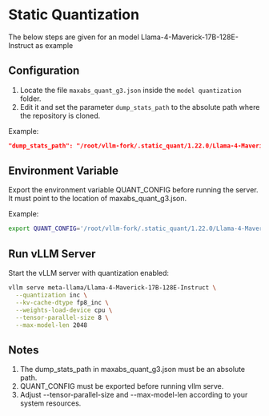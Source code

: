 # Static Quantization 
The below steps are given for an model Llama-4-Maverick-17B-128E-Instruct as example 

## Configuration

1. Locate the file `maxabs_quant_g3.json` inside the `model quantization` folder.
2. Edit it and set the parameter `dump_stats_path` to the absolute path where the repository is cloned.

Example:
```json
"dump_stats_path": "/root/vllm-fork/.static_quant/1.22.0/Llama-4-Maverick-17B-128E-Instruct/g3/inc_output"
```

## Environment Variable
Export the environment variable QUANT_CONFIG before running the server. It must point to the location of maxabs_quant_g3.json.

Example:
```bash 
export QUANT_CONFIG='/root/vllm-fork/.static_quant/1.22.0/Llama-4-Maverick-17B-128E-Instruct/maxabs_quant_g3.json'
```

## Run vLLM Server

Start the vLLM server with quantization enabled:

```bash 
vllm serve meta-llama/Llama-4-Maverick-17B-128E-Instruct \
  --quantization inc \
  --kv-cache-dtype fp8_inc \
  --weights-load-device cpu \
  --tensor-parallel-size 8 \
  --max-model-len 2048
```

## Notes

1. The dump_stats_path in maxabs_quant_g3.json must be an absolute path.
2. QUANT_CONFIG must be exported before running vllm serve.
3. Adjust --tensor-parallel-size and --max-model-len according to your system resources.
